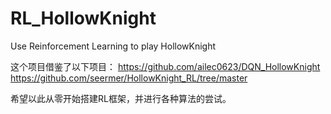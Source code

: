 # RL_HollowKnight
Use Reinforcement Learning to play HollowKnight

这个项目借鉴了以下项目：
https://github.com/ailec0623/DQN_HollowKnight
https://github.com/seermer/HollowKnight_RL/tree/master

希望以此从零开始搭建RL框架，并进行各种算法的尝试。